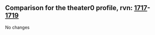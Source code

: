 ## Comparison for the theater0 profile, rvn: [1717](https://github.com/PRO100KatYT/FortniteProfileRevisions/tree/main/profiles/theater0/1717%20theater0.json)-[1719](https://github.com/PRO100KatYT/FortniteProfileRevisions/tree/main/profiles/theater0/1719%20theater0.json)

No changes
